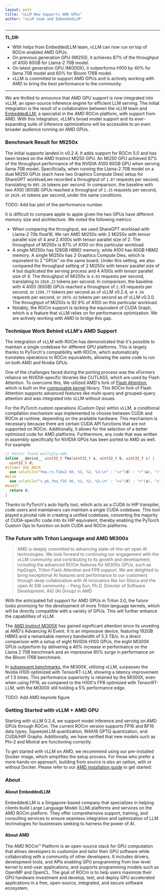 ```yaml
---
layout: post
title: "vLLM Now Supports AMD GPUs"
author: "vLLM team and EmbeddedLLM"
---
```


---
**TL;DR:**

- With helps from EmbeddedLLM team, vLLM can now run on top of ROCm enabled AMD GPUs.
- On previous generation GPU (MI250), it achieves 87% of the throughput of A100 80GB for Llama-2 70B model.
- On latest generation GPU (MI300X), it outperforms H100 by 40% for llama 70B model and 60% for Bloom 176B model.
- vLLM is committed to support AMD GPUs and is actively working with AMD to bring the best performance to the community.

---

We are thrilled to announce that AMD GPU support is now integrated into vLLM, an open-source inference engine for efficient LLM serving. The initial integration is the result of a collaboration between the vLLM team and [EmbeddedLLM](https://embeddedllm.com/blog/vllm_rocm/), a specialist in the AMD ROCm platform, with support from AMD. With this integration, vLLM's broad model support and its ever-expanding suite of inference optimizations will be accessible to an even broader audience running on AMD GPUs.

### Benchmark Result for MI250x

The initial supports landed in v0.2.4. It adds support for ROCm 5.0 and has been tested on the AMD Instinct MI250 GPU. An MI250 GPU achieved 87% of the throughput performance of the NVIDIA A100 80GB GPU when serving llama 70B model. Specificially, when running the Llama-2 70B model on a dual MI250 GPUs (each have two Graphics Compute Dies) setup for ShareGPT workload,we recorded a throughput of `1.87` requests per second, translating to `895.26` tokens per second. In comparison, the baseline with two A100 (80GB) GPUs reached a throughput of `2.15` requests per second, or `1029.45` tokens per second, under the same conditions.

TODO: Add bar plot of the performance number.

It is difficult to compare apple to apple given the two GPUs have different memory size and architecture. We noted the following metrics:
- When comparing the throughput, we used ShareGPT workload with Llama-2 70b float16. We ran AMD MI250x with 2 MI250x with tensor parallel size of 4 and 2 A100s with tensor parallel size of 2. The throughput of MI250x is 87% of A100 on this particular workload.
- A single MI250x has 128GB HBM2 memory, while A100 has 80GB HBM2 memory. A single MI250x has 2 Graphics Compute Dies, which is equivalent to 2 "GPUs" on the same board. Under this setting, we also compared the throughput setting of 2 MI250x with tensor parallel size of 4 but duplicated the serving process and 4 A100s with tensor parallel size of 4. The throughput of MI250x is `4.03` requests per second, translating to `1928.22` tokens per second. In comparison, the baseline with 4 A100 (80GB) GPUs reached a throughput of `2.9`3 requests per second, or `1399.77` tokens per second as of vLLM v0.2.4, or `4.34` requests per second, or `2074.42` tokens per second as of vLLM v0.3.0. The throughput of MI250x is 92.9% of A100 on this particular workload.
- Notably, the ROCm support is lacking the equivalent of CUDA Graph, which is a feature that vLLM relies on for performance optimization. We are actively working with AMD to bridge this gap.


### Technique Work Behind vLLM's AMD Support
The integration of vLLM with ROCm has demonstrated that it's possible to maintain a single codebase for different GPU platforms. This is largely thanks to PyTorch's compatibility with ROCm, which automatically translates operations to ROCm equivalents, allowing the same code to run on both AMD and Nvidia GPUs.

One of the challenges faced during the porting process was the xFormers reliance on NVIDIA-specific libraries like CUTLASS, which are used by Flash Attention. To overcome this, We utilized AMD's fork of [Flash Attention](https://github.com/ROCmSoftwarePlatform/flash-attention), which is built on the [composable kernel](https://github.com/ROCm/composable_kernel) library. This ROCm fork of Flash Attention supports advanced features like multi-query and grouped-query attention and was integrated into vLLM without issues.

For the PyTorch custom operations (Custom Ops) within vLLM, a conditional compilation mechanism was implemented to choose between CUDA and ROCm at runtime, depending on the available hardware. This mechanism is necessary because there are certain CUDA API functions that are not supported on ROCm. Additionally, it allows for the selection of a better optimized code for AMD platforms. Furthermore, any code that was written in assembly specifically for NVIDIA GPUs has been ported to AMD as well. For example:

```cpp
// Vector fused multiply-add.
inline __device__ uint32_t fma(uint32_t a, uint32_t b, uint32_t c) {
  uint32_t d;
#ifndef USE_ROCM
  asm volatile("fma.rn.f16x2 %0, %1, %2, %3;\n" : "=r"(d) : "r"(a), "r"(b), "r"(c));
#else
  asm volatile("v_pk_fma_f16 %0, %1, %2, %3;\n" : "=v"(d) : "v"(a), "v"(b), "v"(c));
#endif
  return d;
}
```

Thanks to PyTorch's auto hipify tool, which acts as a CUDA to HIP transpiler, code users and maintainers can maintain a single CUDA codebase. This tool played a pivotal role in creating a unified codebase, converting the majority of CUDA-specific code into its HIP equivalent, thereby enabling the PyTorch Custom Ops to function on both CUDA and ROCm platforms.

### The Future with Triton Language and AMD MI300x

> AMD is deeply committed to advancing state-of-the-art open AI technologies. We look forward to continuing our engagement with the vLLM community and contributing to its growth and development, including the advanced ROCm features for MI300x GPUs, such as hipGraph, Triton Flash Attention and FP8 support. We are delighted to bring exceptional AI features and performance to our customers through deep collaboration with AI innovators like Ion Stoica and the open AI SW community. - Peng Sun, Ph.D. Director of Software Development. AIG (AI Group) in AMD

With the anticipated full support for AMD GPUs in Triton 3.0, the future looks promising for the development of more Triton language kernels, which will be directly compatible with a variety of GPUs. This will further enhance the capabilities of vLLM.

The [AMD Instinct MI300X](https://www.servethehome.com/amd-instinct-mi300x-gpu-and-mi300a-apus-launched-for-ai-era/2/) has gained significant attention since its unveiling at AMD's Advancing AI Event. It is an impressive device, featuring 192GB HBM3 and a remarkable memory bandwidth of 5.3 TB/s. In a direct comparison with a setup of eight NVIDIA H100 GPUs, the eight MI300X GPUs outperform by delivering a 40% increase in performance on the Llama 2 70B benchmark and an impressive 60% surge in performance on the Bloom 176B benchmark.

In [subsequent benchmarks]([https://community.amd.com/t5/instinct-accelerators/competitive-performance-claims-and-industry-leading-inference/ba-p/652304]), the MI300X, utilizing vLLM, surpasses the Nvidia H100 optimized with TensorRT-LLM, showing a latency improvement of 1.3 times. This performance superiority is retained by the MI300X, even when using FP16, as compared to the H100's FP8 optimized with TensorRT-LLM, with the MI300X still holding a 5% performance edge.


TODO: Add AMD keynote figure


### Getting Started with vLLM + AMD GPU
Starting with vLLM 0.2.4, we support model inference and serving on AMD GPUs through ROCm. The current ROCm version supports FP16 and BF16 data types, SqueezeLLM quantization, W4A16 GPTQ quantization, and CUDA/HIP Graphs. Additionally, we have verified that new models such as Phi-2 and Mixtral are functioning correctly.

To get started with vLLM on AMD, we recommend using our pre-installed Docker image, which simplifies the setup process. For those who prefer a more hands-on approach, building from source is also an option, with or without Docker.  Please refer to our [AMD installation guide](https://docs.vllm.ai/en/latest/getting_started/amd-installation.html) to get started:

### About

#### About EmbeddedLLM
EmbeddedLLM is a Singapore-based company that specializes in helping clients build Large Language Model (LLM) platforms and services on the AMD ROCm platform. They offer comprehensive support, training, and consulting services to ensure seamless integration and optimization of LLM technologies for businesses seeking to harness the power of AI.

#### About AMD
The AMD ROCm™ Platform is an open-source stack for GPU computation that allows developers to customize and tailor their GPU software while collaborating with a community of other developers. It includes drivers, development tools, and APIs enabling GPU programming from low-level kernel to end-user applications, and supports programming models such as OpenMP and OpenCL. The goal of ROCm is to help users maximize their GPU hardware investment and develop, test, and deploy GPU accelerated applications in a free, open-source, integrated, and secure software ecosystem.
